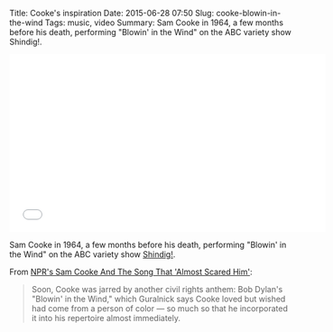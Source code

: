 Title: Cooke's inspiration
Date: 2015-06-28 07:50
Slug: cooke-blowin-in-the-wind
Tags: music, video
Summary: Sam Cooke in 1964, a few months before his death, performing "Blowin' in the Wind" on the ABC variety show Shindig!.

<div class="video-container">
  <iframe width="560" height="315" src="//www.youtube.com/embed/PBDdLgBO0Nw" frameborder="0" allowfullscreen></iframe>
</div>

Sam Cooke in 1964, a few months before his death, performing "Blowin' in the Wind" on the ABC variety show [Shindig!](https://en.wikipedia.org/wiki/Shindig!).

From [NPR's Sam Cooke And The Song That 'Almost Scared Him'](http://www.npr.org/2014/02/01/268995033/sam-cooke-and-the-song-that-almost-scared-him):

> Soon, Cooke was jarred by another civil rights anthem: Bob Dylan's "Blowin' in the Wind," which Guralnick says Cooke loved but wished had come from a person of color — so much so that he incorporated it into his repertoire almost immediately.


